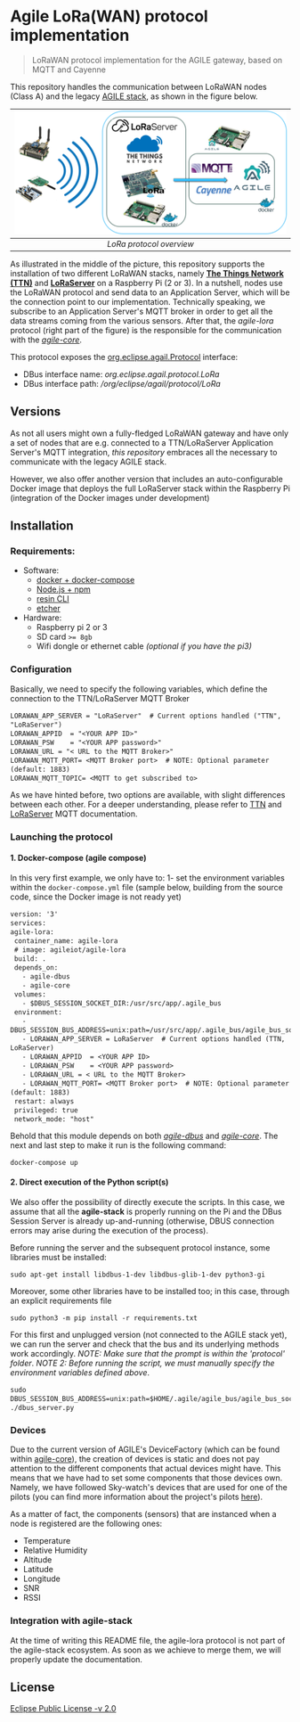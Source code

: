 <!--
# Copyright (C) 2018 ATOS Spain S.A., Sky-Watch
# All rights reserved. This program and the accompanying materials
# are made available under the terms of the Eclipse Public License 2.0
# which accompanies this distribution, and is available at
# https://www.eclipse.org/legal/epl-2.0/
# 
# SPDX-License-Identifier: EPL-2.0
#
# Contributors:
#     ATOS Spain - agile-lora protocol implementation
#	  SKy-Watch - LoRaServer Dockerization and integration
-->

# Agile LoRa(WAN) protocol implementation

> LoRaWAN protocol implementation for the AGILE gateway, based on MQTT and Cayenne

This repository handles the communication between LoRaWAN nodes (Class A) and the legacy [AGILE stack](https://github.com/Agile-IoT/agile-stack), as shown in the figure below. 


| ![agile-lora protocol overview](docs/agile-lora-protocol-overview.png) | 
|:--:|
| *LoRa protocol overview* |


As illustrated in the middle of the picture, this repository supports the installation of two different LoRaWAN stacks, namely [**The Things Network (TTN)**](https://www.thethingsnetwork.org/) and [**LoRaServer**](https://www.loraserver.io/) on a Raspberry Pi (2 or 3). In a nutshell, nodes use the LoRaWAN protocol and send data to an Application Server, which will be the connection point to our implementation. Technically speaking, we subscribe to an Application Server's MQTT broker in order to get all the data streams coming from the various sensors. After that, the *agile-lora* protocol (right part of the figure) is the responsible for the communication with the [*agile-core*](https://github.com/Agile-IoT/agile-core).


This protocol exposes the [org.eclipse.agail.Protocol](http://agile-iot.github.io/agile-api-spec/docs/html/api.html#iot_agile_Protocol) interface:

- DBus interface name: *org.eclipse.agail.protocol.LoRa*
- DBus interface path: */org/eclipse/agail/protocol/LoRa*


## Versions

As not all users might own a fully-fledged LoRaWAN gateway and have only a set of nodes that are e.g. connected to a TTN/LoRaServer Application Server's MQTT integration, *this repository* embraces all the necessary to communicate with the legacy AGILE stack.

However, we also offer another version that includes an auto-configurable Docker image that deploys the full LoRaServer stack within the Raspberry Pi (integration of the Docker images under development)

## Installation



### Requirements:
- Software:
  * [docker + docker-compose](https://docs.docker.com/compose/install/)
  * [Node.js + npm](https://nodejs.org/en/)
  * [resin CLI](https://www.npmjs.com/package/resin-cli)
  * [etcher](https://etcher.io/)
- Hardware:
  * Raspberry pi 2 or 3
  * SD card `>= 8gb`
  * Wifi dongle or ethernet cable *(optional if you have the pi3)*

### Configuration

Basically, we need to specify the following variables, which define the connection to the TTN/LoRaServer MQTT Broker

```
LORAWAN_APP_SERVER = "LoRaServer"  # Current options handled ("TTN", "LoRaServer")
LORAWAN_APPID  = "<YOUR APP ID>"
LORAWAN_PSW    = "<YOUR APP password>"
LORAWAN_URL = "< URL to the MQTT Broker>"
LORAWAN_MQTT_PORT= <MQTT Broker port>  # NOTE: Optional parameter (default: 1883)
LORAWAN_MQTT_TOPIC= <MQTT to get subscribed to>
```
As we have hinted before, two options are available, with slight differences between each other. For a deeper understanding, please refer to [TTN](https://www.thethingsnetwork.org/docs/applications/mqtt/) and [LoRaServer](https://www.loraserver.io/install/mqtt-auth/) MQTT documentation. 


### Launching the protocol


   #### 1. Docker-compose (agile compose)
   
   In this very first example, we only have to: 1- set the environment variables within the `docker-compose.yml` file (sample below, building from the source code, since the Docker image is not ready yet)
   
   ```
version: '3'
services:
  agile-lora:
    container_name: agile-lora
    # image: agileiot/agile-lora
    build: .
    depends_on:
      - agile-dbus
      - agile-core
    volumes:
      - $DBUS_SESSION_SOCKET_DIR:/usr/src/app/.agile_bus
    environment:
      - DBUS_SESSION_BUS_ADDRESS=unix:path=/usr/src/app/.agile_bus/agile_bus_socket   
      - LORAWAN_APP_SERVER = LoRaServer  # Current options handled (TTN, LoRaServer)
      - LORAWAN_APPID  = <YOUR APP ID>
      - LORAWAN_PSW    = <YOUR APP password>
      - LORAWAN_URL = < URL to the MQTT Broker>
      - LORAWAN_MQTT_PORT= <MQTT Broker port>  # NOTE: Optional parameter (default: 1883)      
    restart: always
    privileged: true
    network_mode: "host"
   ```
   
   Behold that this module depends on both [*agile-dbus*](https://github.com/Agile-IoT/agile-dbus) and [*agile-core*](https://github.com/Agile-IoT/agile-core).
   The next and last step to make it run is the following command:
   
   ```
   docker-compose up
   ```


   #### 2. Direct execution of the Python script(s)

We also offer the possibility of directly execute the scripts. In this case, we assume that all the **agile-stack** is properly running on the Pi and the DBus Session Server is already up-and-running (otherwise, DBUS connection errors may arise during the execution of the process).

Before running the server and the subsequent protocol instance, some libraries must be installed: 

```
sudo apt-get install libdbus-1-dev libdbus-glib-1-dev python3-gi
```

Moreover, some other libraries have to be installed too; in this case, through an explicit requirements file

```
sudo python3 -m pip install -r requirements.txt
```

For this first and unplugged version (not connected to the AGILE stack yet), we can run the server and check that the bus and its underlying methods work accordingly. 
*NOTE: Make sure that the prompt is within the 'protocol' folder*.
*NOTE 2: Before running the script, we must manually specify the environment variables defined above*.

```
sudo DBUS_SESSION_BUS_ADDRESS=unix:path=$HOME/.agile/agile_bus/agile_bus_socket ./dbus_server.py
```

### Devices 

Due to the current version of AGILE's DeviceFactory (which can be found within [agile-core](https://github.com/Agile-IoT/agile-core)), the creation of devices is static and does not pay attention to the different components that actual devices might have. This means that we have had to set some components that those devices own. Namely, we have followed Sky-watch's devices that are used for one of the pilots (you can find more information about the project's pilots [here](http://agile-iot.eu/category/pilots/)).

As a matter of fact, the components (sensors) that are instanced when a node is registered are the following ones: 

- Temperature
- Relative Humidity
- Altitude
- Latitude
- Longitude
- SNR
- RSSI

### Integration with **agile-stack**

At the time of writing this README file, the agile-lora protocol is not part of the agile-stack ecosystem. As soon as we achieve to merge them, we will properly update the documentation.


## License

[Eclipse Public License -v 2.0](https://www.eclipse.org/legal/epl-2.0/)